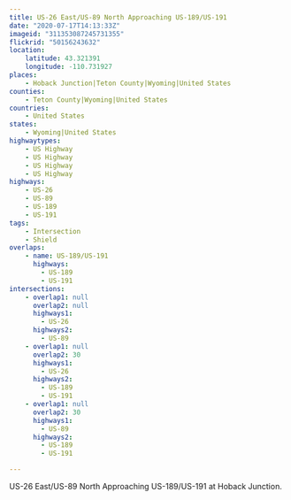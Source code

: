 ```yaml
---
title: US-26 East/US-89 North Approaching US-189/US-191
date: "2020-07-17T14:13:33Z"
imageid: "311353087245731355"
flickrid: "50156243632"
location:
    latitude: 43.321391
    longitude: -110.731927
places:
    - Hoback Junction|Teton County|Wyoming|United States
counties:
    - Teton County|Wyoming|United States
countries:
    - United States
states:
    - Wyoming|United States
highwaytypes:
    - US Highway
    - US Highway
    - US Highway
    - US Highway
highways:
    - US-26
    - US-89
    - US-189
    - US-191
tags:
    - Intersection
    - Shield
overlaps:
    - name: US-189/US-191
      highways:
        - US-189
        - US-191
intersections:
    - overlap1: null
      overlap2: null
      highways1:
        - US-26
      highways2:
        - US-89
    - overlap1: null
      overlap2: 30
      highways1:
        - US-26
      highways2:
        - US-189
        - US-191
    - overlap1: null
      overlap2: 30
      highways1:
        - US-89
      highways2:
        - US-189
        - US-191

---
```

US-26 East/US-89 North Approaching US-189/US-191 at Hoback Junction.